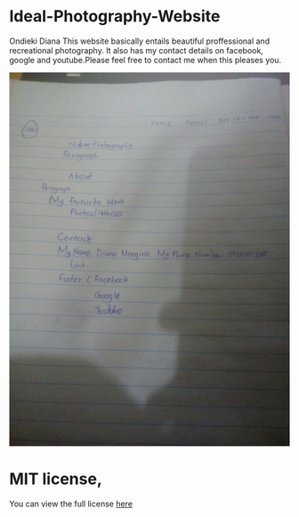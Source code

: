 # Ideal-Photography-Website
Ondieki Diana
This website basically entails beautiful proffessional and recreational photography. It also has my contact details on facebook, google and youtube.Please feel free to contact me when this pleases you.

![design photo](images/design.jpg)


# MIT license, 
You can view the full license [here](https://github.com/git/git-scm.com/blob/main/MIT-LICENSE.txt)

